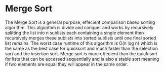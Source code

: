 # Merge Sort
The Merge Sort is a general purpose, effecient comparison based sorting algorithm. This algorithm is divide and conquer and works by recursively splitting the list into n sublists each containing a single element then recursively merges these sublists into sorted sublists until one final sorted list remains. The worst case runtime of this algorithm is O(n log n) which is the same as the best case for quicksort and much faster than the selection sort and the insertion sort. Merge sort is more effecient than the quick sort for lists that can be accessed sequentially and is also a stable sort meaning if two elements are equal they will appear in the same order.
